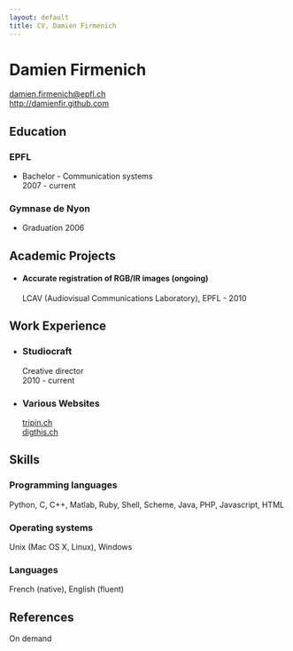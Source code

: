 ```yaml
---
layout: default
title: CV, Damien Firmenich
---
```


# Damien Firmenich
<damien.firmenich@epfl.ch>  
<http://damienfir.github.com>


## Education
### EPFL
- Bachelor - Communication systems  
  2007 - current

### Gymnase de Nyon
- Graduation 2006


## Academic Projects
- #### Accurate registration of RGB/IR images (ongoing)  
  LCAV (Audiovisual Communications Laboratory), EPFL - 2010


## Work Experience
- ### Studiocraft  
  Creative director  
  2010 - current
- ### Various Websites
  [tripin.ch](http://www.tripin.ch)  
  [digthis.ch](http://www.digthis.ch)


## Skills
### Programming languages
Python, C, C++, Matlab, Ruby, Shell, Scheme, Java, PHP, Javascript, HTML

### Operating systems
Unix (Mac OS X, Linux), Windows

### Languages
French (native), English (fluent)


## References
On demand